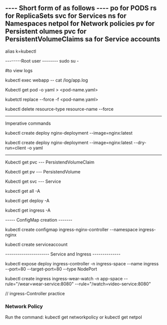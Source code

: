 ---- Short form of as follows ----
po for PODS
rs for ReplicaSets
svc for Services
ns for Namespaces
netpol for Network policies
pv for Persistent olumes
pvc for PersistentVolumeClaims
sa for Service accounts
----------------------------------

alias k=kubectl 

--------Root user --------
sudo su -

#to view logs 

kubectl exec webapp -- cat /log/app.log

Kubectl get pod <pod-name> -o yaml > <pod-name.yaml>

kubetctl replace --force -f <pod-name.yaml>

kubectl delete resource-type resource-name --force

----------------------------------

Imperative commands

kubectl create deploy nginx-deployment --image=nginx:latest 

kubectl create deploy nginx-deployment --image=nginx:latest --dry-run=client -o yaml

----------------------------------

Kubectl get pvc   --- PersistendVolumeClaim 

Kubectl get pv    --- PersistendVolume
 
Kubectl get svc   --- Service

kubectl get all -A

kubectl get deploy -A

kubectl get ingress -A


----- ConfigMap creation -------

kubectl create configmap ingress-nginx-controller --namespace ingress-nginx

kubectl create serviceaccount <account-name>

---------------------- Service and Ingress --------------

kubectl expose deploy ingress-controller -n ingress-space --name ingress --port=80 --target-port=80 --type NodePort

kubectl create ingress ingress-wear-watch -n app-space --rule="/wear=wear-service:8080" --rule="/watch=video-service:8080"

// ingress-Controller practice


### Network Policy ### 

Run the command: kubectl get networkpolicy or kubectl get netpol